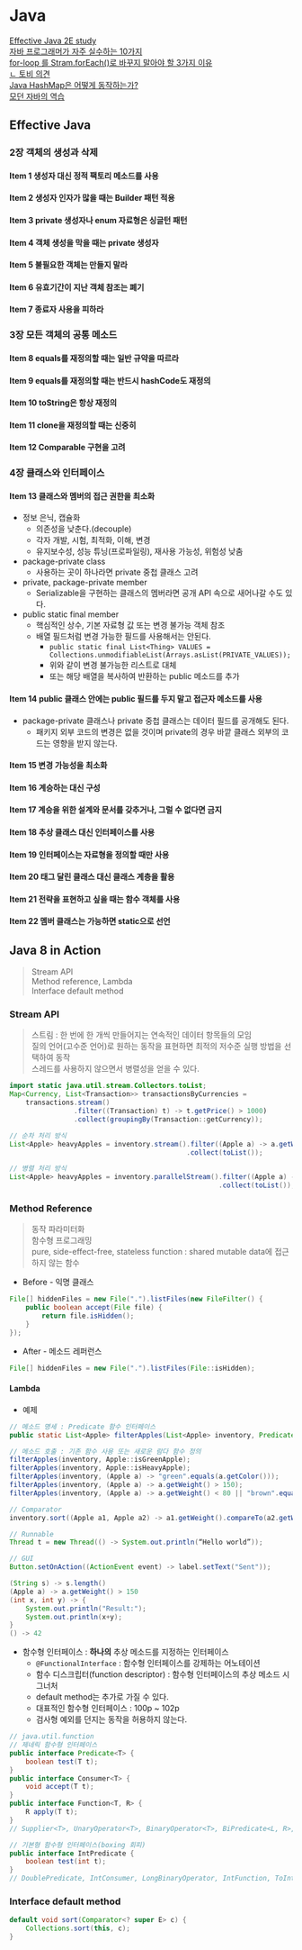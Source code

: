 # Java

[Effective Java 2E study](https://docs.com/sunnykwak/3906/effective-java-2e-study)  
[자바 프로그래머가 자주 실수하는 10가지](https://blog.weirdx.io/post/18553)  
[for-loop 를 Stram.forEach()로 바꾸지 말아야 할 3가지 이유](http://homoefficio.github.io/2016/06/26/for-loop-를-Stream-forEach-로-바꾸지-말아야-할-3가지-이유/)  
[ㄴ 토비 의견](https://www.facebook.com/tobyilee/posts/10207675579542090)  
[Java HashMap은 어떻게 동작하는가?](http://d2.naver.com/helloworld/831311)  
[모던 자바의 역습](http://www.moreagile.net/2015/12/modernjava5.html)  

## Effective Java

### 2장 객체의 생성과 삭제

#### Item 1 생성자 대신 정적 팩토리 메소드를 사용
#### Item 2 생성자 인자가 많을 때는 Builder 패턴 적용
#### Item 3 private 생성자나 enum 자료형은 싱글턴 패턴
#### Item 4 객체 생성을 막을 때는 private 생성자
#### Item 5 불필요한 객체는 만들지 말라
#### Item 6 유효기간이 지난 객체 참조는 폐기
#### Item 7 종료자 사용을 피하라

### 3장 모든 객체의 공통 메소드

#### Item 8 equals를 재정의할 때는 일반 규약을 따르라
#### Item 9 equals를 재정의할 때는 반드시 hashCode도 재정의
#### Item 10 toString은 항상 재정의
#### Item 11 clone을 재정의할 때는 신중히
#### Item 12 Comparable 구현을 고려

### 4장 클래스와 인터페이스

#### Item 13 클래스와 멤버의 접근 권한을 최소화

* 정보 은닉, 캡슐화
  * 의존성을 낮춘다.(decouple)
  * 각자 개발, 시험, 최적화, 이해, 변경
  * 유지보수성, 성능 튜닝(프로파일링), 재사용 가능성, 위험성 낮춤
* package-private class
  * 사용하는 곳이 하나라면 private 중첩 클래스 고려
* private, package-private member
  * Serializable을 구현하는 클래스의 멤버라면 공개 API 속으로 새어나갈 수도 있다.
* public static final member
  * 핵심적인 상수, 기본 자료형 값 또는 변경 불가능 객체 참조
  * 배열 필드처럼 변경 가능한 필드를 사용해서는 안된다.
    * ```public static final List<Thing> VALUES = Collections.unmodifiableList(Arrays.asList(PRIVATE_VALUES));```
    * 위와 같이 변경 불가능한 리스트로 대체
    * 또는 해당 배열을 복사하여 반환하는 public 메소드를 추가

#### Item 14 public 클래스 안에는 public 필드를 두지 말고 접근자 메소드를 사용

* package-private 클래스나 private 중첩 클래스는 데이터 필드를 공개해도 된다.
  * 패키지 외부 코드의 변경은 없을 것이며 private의 경우 바깥 클래스 외부의 코드는 영향을 받지 않는다.

#### Item 15 변경 가능성을 최소화
#### Item 16 계승하는 대신 구성
#### Item 17 계승을 위한 설계와 문서를 갖추거나, 그럴 수 없다면 금지
#### Item 18 추상 클래스 대신 인터페이스를 사용
#### Item 19 인터페이스는 자료형을 정의할 때만 사용
#### Item 20 태그 달린 클래스 대신 클래스 계층을 활용
#### Item 21 전략을 표현하고 싶을 때는 함수 객체를 사용
#### Item 22 멤버 클래스는 가능하면 static으로 선언

## Java 8 in Action

> Stream API  
> Method reference, Lambda  
> Interface default method

### Stream API

> 스트림 : 한 번에 한 개씩 만들어지는 연속적인 데이터 항목들의 모임  
> 질의 언어(고수준 언어)로 원하는 동작을 표현하면 최적의 저수준 실행 방법을 선택하여 동작  
> 스레드를 사용하지 않으면서 병렬성을 얻을 수 있다.  

```java
import static java.util.stream.Collectors.toList;
Map<Currency, List<Transaction>> transactionsByCurrencies =
    transactions.stream()
                .filter((Transaction) t) -> t.getPrice() > 1000)
                .collect(groupingBy(Transaction::getCurrency));

// 순차 처리 방식
List<Apple> heavyApples = inventory.stream().filter((Apple a) -> a.getWeight() > 150)
                                            .collect(toList());

// 병렬 처리 방식
List<Apple> heavyApples = inventory.parallelStream().filter((Apple a) -> a.getWeight() > 150)
                                                    .collect(toList());
```

### Method Reference

> 동작 파라미터화  
> 함수형 프로그래밍  
> pure, side-effect-free, stateless function : shared mutable data에 접근하지 않는 함수  

* Before - 익명 클래스

```java
File[] hiddenFiles = new File(".").listFiles(new FileFilter() {
    public boolean accept(File file) {
        return file.isHidden();
    }
});
```

* After - 메소드 레퍼런스

```java
File[] hiddenFiles = new File(".").listFiles(File::isHidden);
```

#### Lambda

* 예제

```java
// 메소드 명세 : Predicate 함수 인터페이스
public static List<Apple> filterApples(List<Apple> inventory, Predicate<Apple> p);

// 메소드 호출 : 기존 함수 사용 또는 새로운 람다 함수 정의
filterApples(inventory, Apple::isGreenApple);
filterApples(inventory, Apple::isHeavyApple);
filterApples(inventory, (Apple a) -> "green".equals(a.getColor()));
filterApples(inventory, (Apple a) -> a.getWeight() > 150);
filterApples(inventory, (Apple a) -> a.getWeight() < 80 || "brown".equals(a.getColor()));

// Comparator
inventory.sort((Apple a1, Apple a2) -> a1.getWeight().compareTo(a2.getWeight()));

// Runnable
Thread t = new Thread(() -> System.out.println(“Hello world”));

// GUI
Button.setOnAction((ActionEvent event) -> label.setText("Sent"));
```

```java
(String s) -> s.length()
(Apple a) -> a.getWeight() > 150
(int x, int y) -> {
    System.out.println("Result:");
    System.out.println(x+y);
}
() -> 42
```

* 함수형 인터페이스 : **하나의** 추상 메소드를 지정하는 인터페이스
  * ```@FunctionalInterface``` : 함수형 인터페이스를 강제하는 어노테이션
  * 함수 디스크립터(function descriptor) : 함수형 인터페이스의 추상 메소드 시그너처
  * default method는 추가로 가질 수 있다.
  * 대표적인 함수형 인터페이스 : 100p ~ 102p
  * 검사형 예외를 던지는 동작을 허용하지 않는다.

```java
// java.util.function
// 제네릭 함수형 인터페이스
public interface Predicate<T> {
    boolean test(T t);
}
public interface Consumer<T> {
    void accept(T t);
}
public interface Function<T, R> {
    R apply(T t);
}
// Supplier<T>, UnaryOperator<T>, BinaryOperator<T>, BiPredicate<L, R>, BiConsumer<T, U>, BiFunction<T, U, R>, ...

// 기본형 함수형 인터페이스(boxing 회피)
public interface IntPredicate {
    boolean test(int t);
}
// DoublePredicate, IntConsumer, LongBinaryOperator, IntFunction, ToIntFunction<T>, IntToDoubleFunction, ...
```

### Interface default method

```java
default void sort(Comparator<? super E> c) {
    Collections.sort(this, c);
}
```
